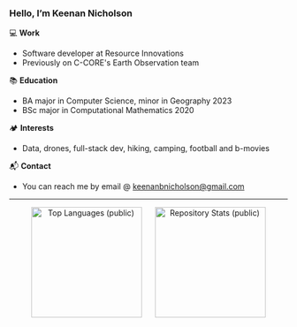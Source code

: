 ### Hello, I’m Keenan Nicholson

💻 **Work**
- Software developer at Resource Innovations
- Previously on C-CORE's Earth Observation team

📚 **Education**

- BA major in Computer Science, minor in Geography 2023
- BSc major in Computational Mathematics 2020

🏕️ **Interests**

- Data, drones, full-stack dev, hiking, camping, football and b-movies

📬 **Contact**

- You can reach me by email @ keenanbnicholson@gmail.com
---


<p align="center">
  <img src="https://github-readme-stats.vercel.app/api/top-langs/?username=keenan-nicholson&hide=jupyter%20notebook&theme=radical&layout=compact&size_weight=0.5&count_weight=0.5&card_width=250" alt="Top Languages (public)" style="display: inline-block; margin-right: 20px; height: 200px;">
  
  <a href="https://github.com/anuraghazra/github-readme-stats" style="display: inline-block;">
    <img src="https://github-readme-stats.vercel.app/api?username=keenan-nicholson&show_icons=true&theme=radical&custom_title=Repository%20Stats&hide_rank=true&count_private=true&card_width=325" alt="Repository Stats (public)" style="height: 200px;">
  </a>
</p>
